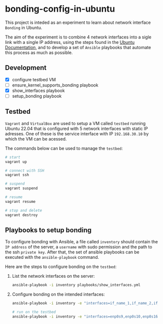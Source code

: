 # bonding-config-in-ubuntu

This project is inteded as an experiment to learn about network interface `Bonding` in Ubuntu.

The aim of the experiment is to combine 4 network interfaces into a sigle link with a single IP address, using the steps found in the [Ubuntu Documentation](https://help.ubuntu.com/community/UbuntuBonding), and to develop a set of `Ansible` playbooks that automate this process as much as possible.

## Development
- [x] configure testbed VM
- [ ] ensure_kernel_supports_bonding playbook
- [x] show_interfaces playbook
- [ ] setup_bonding playbook

## Testbed 

`Vagrant` and `VirtualBox` are used to setup a VM called `testbed` running Ubuntu 22.04 that is configured with 5 network interfaces with static IP adresses. One of these is the service interface with IP `192.168.30.10` by which the VM can be acessed.


The commands below can be used to manage the `testbed`:
```bash
# start
vagrant up

# connect with SSH
vagrant ssh

# suspend
vagrant suspend

# resume
vagrant resume

# stop and delete
vagrant destroy
```

## Playbooks to setup bonding

To configure bonding with Ansible, a file called `inventory` should contain the `IP address` of the server, a `username` with sudo permission and the path to the ssh `private key`. After that, the set of ansible playbooks can be executed with the `ansible-playbook` command.

Here are the steps to configure bonding on the `testbed`:

1. List the network interfaces on the server:
   ```bash
   ansible-playbook -i inventory playbooks/show_interfaces.yml
   ```

2. Configure bonding on the intended interfaces:
   ```bash
   ansible-playbook -i inventory -e "interfaces=if_name_1,if_name_2,if_name_n bond_ip=*.*.*.*/* bond_gateway=*.*.*.*" playbooks/setup_bonding.yml

   # run on the testbed
   ansible-playbook -i inventory -e "interfaces=enp0s9,enp0s10,enp0s16,enp0s17 bond_ip=192.168.30.11/24 bond_gateway=192.168.30.1" playbooks/setup_bonding.yml
   ```
